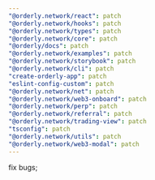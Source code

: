 ```yaml
---
"@orderly.network/react": patch
"@orderly.network/hooks": patch
"@orderly.network/types": patch
"@orderly.network/core": patch
"@orderly/docs": patch
"@orderly.network/examples": patch
"@orderly.network/storybook": patch
"@orderly.network/cli": patch
"create-orderly-app": patch
"eslint-config-custom": patch
"@orderly.network/net": patch
"@orderly.network/web3-onboard": patch
"@orderly.network/perp": patch
"@orderly.network/referral": patch
"@orderly.network/trading-view": patch
"tsconfig": patch
"@orderly.network/utils": patch
"@orderly.network/web3-modal": patch
---
```


fix bugs;
